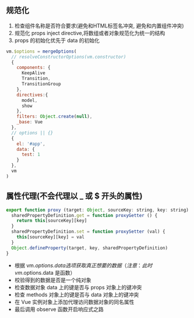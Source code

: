 ## 规范化
1. 检查组件名称是否符合要求(避免和HTML标签名冲突, 避免和内置组件冲突)
2. 规范化 props inject directive,将数组或者对象规范化为统一的结构
3. props 的初始化优先于 data 的初始化

```javascript
vm.$options = mergeOptions(
  // resolveConstructorOptions(vm.constructor)
  {
    components: {
      KeepAlive
      Transition,
      TransitionGroup
    },
    directives:{
      model,
      show
    },
    filters: Object.create(null),
    _base: Vue
  },
  // options || {}
  {
    el: '#app',
    data: {
      test: 1
    }
  },
  vm
)
```

## 属性代理(不会代理以 _ 或 $ 开头的属性)
```javascript
export function proxy (target: Object, sourceKey: string, key: string) {
  sharedPropertyDefinition.get = function proxyGetter () {
    return this[sourceKey][key]
  }
  sharedPropertyDefinition.set = function proxySetter (val) {
    this[sourceKey][key] = val
  }
  Object.defineProperty(target, key, sharedPropertyDefinition)
}
```
* 根据 vm.$options.data 选项获取真正想要的数据（注意：此时 vm.$options.data 是函数）
* 校验得到的数据是否是一个纯对象
* 检查数据对象 data 上的键是否与 props 对象上的键冲突
* 检查 methods 对象上的键是否与 data 对象上的键冲突
* 在 Vue 实例对象上添加代理访问数据对象的同名属性
* 最后调用 observe 函数开启响应式之路